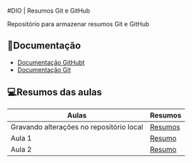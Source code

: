 #DIO | Resumos Git e GitHub


Repositório para armazenar resumos Git e GitHub

## 📒Documentação
- [Documentação GitHubt](https://docs.github.com/pt)
- [Documentação Git](https://git-scm.com/doc)

## 💻Resumos das aulas

| Aulas | Resumos |
|-------|---------|
|Gravando alterações no repositório local| [Resumos]()
|Aula 1| [Resumo ]()|
|Aula 2| [Resumo]()|
